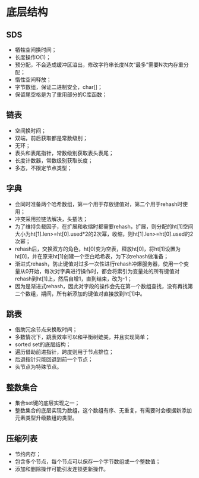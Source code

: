 # 底层结构

## SDS

- 牺牲空间换时间；
- 长度操作O(1)；
- 预分配，不会造成缓冲区溢出，修改字符串长度N次“最多”需要N次内存重分配；
- 惰性空间释放；
- 字节数组，保证二进制安全，char[]；
- 保留尾空格是为了重用部分的C库函数；

## 链表

- 空间换时间；
- 双端，前后获取都是常数级别；
- 无环；
- 表头和表尾指针，常数级别获取表头表尾；
- 长度计数器，常数级别获取长度；
- 多态，不限定节点类型；

## 字典

- 会同时准备两个哈希数组，第一个用于存放键值对，第二个用于rehash时使用；
- 冲突采用拉链法解决，头插法；
- 为了维持负载因子，在扩展和收缩时都需要rehash，扩展，则分配的ht[1]空间大小为ht[1].len>=ht[0].used*2的2次幂，收缩，则ht[1].len>=ht[0].used的2次幂；
- rehash后，交换双方的角色，ht[0]变为空表，释放ht[0]，将ht[1]设置为ht[0]，并在原来ht[1]创建一个空白哈希表，为下次rehash做准备；
- 渐进式rehash，防止键值对过多一次性进行rehash冲爆服务器，使用一个变量从0开始，每次对字典进行操作时，都会将索引为变量处的所有键值对rehash到ht[1]上，然后自增1，直到结束，改为-1；
- 因为是渐进式rehash，因此对字段的操作会先在第一个数组查找，没有再找第二个数组，期间，所有新添加的键值对直接放到ht[1]中。

## 跳表

- 借助冗余节点来换取时间；
- 多数情况下，跳表效率可以和平衡树媲美，并且实现简单；
- sorted set的底层结构；
- 遍历借助前进指针，跨度则用于节点排位；
- 后退指针只能回退到前一个节点；
- 头节点为特殊节点。

## 整数集合

- 集合set键的底层实现之一；
- 整数集合的底层实现为数组，这个数组有序、无重复，有需要时会根据新添加元素类型升级数组的类型。

## 压缩列表

- 节约内存；
- 包含多个节点，每个节点可以保存一个字节数组或一个整数值；
- 添加和删除操作可能引发连锁更新操作。
